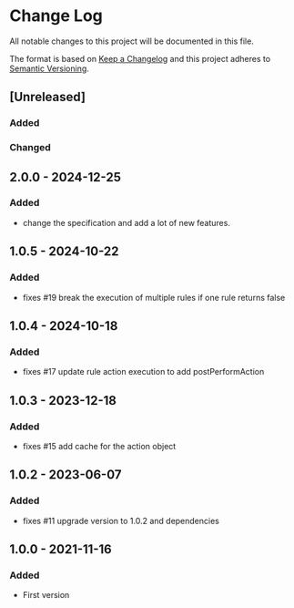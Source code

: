# Change Log
All notable changes to this project will be documented in this file.

The format is based on [Keep a Changelog](http://keepachangelog.com/)
and this project adheres to [Semantic Versioning](http://semver.org/).

## [Unreleased]

### Added

### Changed

## 2.0.0 - 2024-12-25

### Added
- change the specification and add a lot of new features.

## 1.0.5 - 2024-10-22

### Added
- fixes #19 break the execution of multiple rules if one rule returns false

## 1.0.4 - 2024-10-18

### Added
- fixes #17 update rule action execution to add postPerformAction

## 1.0.3 - 2023-12-18

### Added
- fixes #15 add cache for the action object

## 1.0.2 - 2023-06-07

### Added
- fixes #11 upgrade version to 1.0.2 and dependencies

## 1.0.0 - 2021-11-16
### Added
- First version
